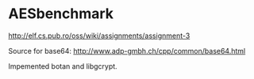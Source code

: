 AESbenchmark
============

http://elf.cs.pub.ro/oss/wiki/assignments/assignment-3

Source for base64: http://www.adp-gmbh.ch/cpp/common/base64.html

Impemented botan and libgcrypt.
